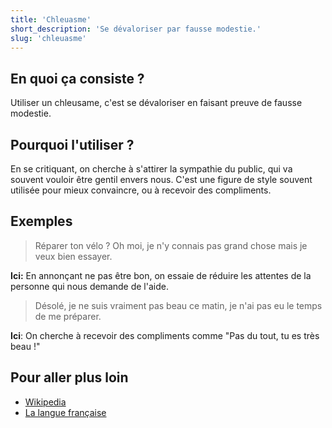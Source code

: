 ```yaml
---
title: 'Chleuasme'
short_description: 'Se dévaloriser par fausse modestie.'
slug: 'chleuasme'
---
```


## En quoi ça consiste ?

Utiliser un chleusame, c'est se dévaloriser en faisant preuve de fausse modestie.

## Pourquoi l'utiliser ?

En se critiquant, on cherche à s'attirer la sympathie du public, qui va souvent vouloir être gentil envers nous. C'est une figure de style souvent utilisée pour mieux convaincre, ou à recevoir des compliments.

## Exemples

> Réparer ton vélo ? Oh moi, je n'y connais pas grand chose mais je veux bien essayer.

**Ici:** En annonçant ne pas être bon, on essaie de réduire les attentes de la personne qui nous demande de l'aide.

> Désolé, je ne suis vraiment pas beau ce matin, je n'ai pas eu le temps de me préparer.

**Ici**: On cherche à recevoir des compliments comme "Pas du tout, tu es très beau !"

## Pour aller plus loin

- [Wikipedia](https://fr.wikipedia.org/wiki/Chleuasme)
- [La langue française](https://www.lalanguefrancaise.com/dictionnaire/definition/chleuasme)
